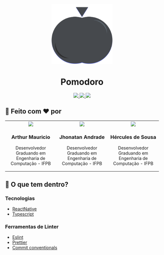 <p align="center">
  <img alt="Icon" src="./assets/logo.png" width="200"/>
</p>
<h1 align="center">
  Pomodoro
</h1>

<p align="center">
  <a href="https://github.com/arthur-mts/Hope-Trackers/graphs/contributors" alt="Maintenance">
    <img src="https://img.shields.io/badge/Maintained%3F-yes-green.svg" />
    
  </a>
   <a href="./LICENSE" alt="License: MIT">
    <img src="https://img.shields.io/badge/License-MIT-blue.svg" />
  </a>
  <a href="http://commitizen.github.io/cz-cli/">
    <img src="https://img.shields.io/badge/commitizen-friendly-brightgreen.svg"/>
  </a>
 </p>

## :construction_worker: Feito com :heart: por
<table style="width:100%">

  <tr>
    <td align="center"><a href="http://github.com/arthur-mts"><img src="https://avatars1.githubusercontent.com/u/29128672?s=460&u=35713cf65a1aa46523da85dafc78ac42dba8f5d4&v=4" height="auto" width="120"></a>
<h3>Arthur Mauricio</h3>
<p>Desenvolvedor<br>Graduando em   
Engenharia de Computação - IFPB</p></td>

<td align="center"><a href="https://github.com/jhonatan2104/"><img src="https://avatars0.githubusercontent.com/u/26258527?s=400&v=4" height="auto" width="120"></a>
<h3>Jhonatan Andrade</h3>
<p>Desenvolvedor<br>Graduando em   
Engenharia de Computação - IFPB</p></td>

<td align="center"><a href="https://github.com/HailKing"><img src="https://avatars1.githubusercontent.com/u/49170152?s=400&u=76eb45e9504e41bd9da8ff8f9116cc121c01f758&v=4" height="auto" width="120"></a>
<h3>Hércules de Sousa</h3>
<p>Desenvolvedor<br>Graduando em   
Engenharia de Computação - IFPB</p></td>

  </tr>
</table>


## 🧐 O que tem dentro?

### Tecnologias
- [ReactNative](https://reactjs.org/)
- [Typescript](https://www.typescriptlang.org)

### Ferramentas de Linter
- [Eslint](https://eslint.org/)
- [Prettier](https://prettier.io/)
- [Commit conventionals](https://www.conventionalcommits.org/en/v1.0.0/)

